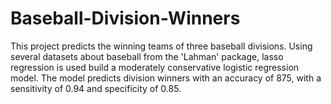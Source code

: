 # Baseball-Division-Winners

This project predicts the winning teams of three baseball divisions. Using several datasets about baseball from the 'Lahman' package, lasso regression is used build a moderately conservative logistic regression model. The model predicts division winners with an accuracy of 875, with a sensitivity of 0.94 and specificity of 0.85.
